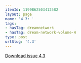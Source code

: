 ```yaml
---
itemId: 1199862503412582
layout: page
name: '4.3: '
tags:
- hasTag: dreamnetwork
- hasTag: dream-network-volume-4
type: post
urlSlug: '4.3'
---
```

<a href="files/pdfs/Volume_4/4.3-The-Dream-Network-Vol.4-Issue-3.pdf" download="">Download issue 4.3</a>
